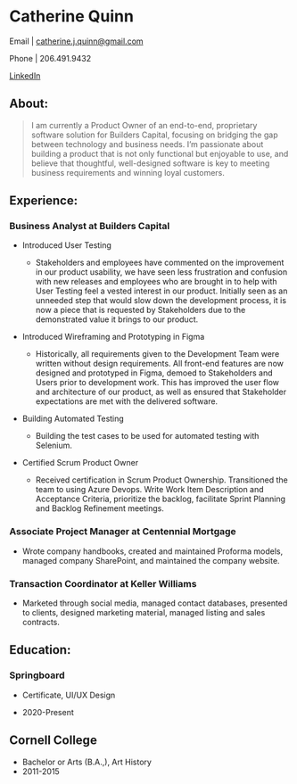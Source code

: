 # Catherine Quinn

Email | catherine.j.quinn@gmail.com

Phone | 206.491.9432

[LinkedIn](https://www.linkedin.com/in/catherine-j-quinn/)

## About: 

> I am currently a Product Owner of an end-to-end, proprietary software solution for Builders Capital, focusing on bridging the gap between technology and business needs. I’m passionate about building a product that is not only functional but enjoyable to use, and believe that thoughtful, well-designed software is key to meeting business requirements and winning loyal customers.


## Experience:


### Business Analyst at **Builders Capital** 
- Introduced User Testing
  - Stakeholders and employees have commented on the improvement in our product usability, we have seen less frustration and confusion with new releases and employees who are brought in to help with User Testing feel a vested interest in our product. Initially seen as an unneeded step that would slow down the development process, it is now a piece that is requested by Stakeholders due to the demonstrated value it brings to our product. 
  
  
- Introduced Wireframing and Prototyping in Figma
  - Historically, all requirements given to the Development Team were written without design requirements. All front-end features are now designed and prototyped in Figma, demoed to Stakeholders and Users prior to development work. This has improved the user flow and architecture of our product, as well as ensured that Stakeholder expectations are met with the delivered software. 
  
  
- Building Automated Testing 
  - Building the test cases to be used for automated testing with Selenium. 
  
  
- Certified Scrum Product Owner
  - Received certification in Scrum Product Ownership. Transitioned the team to using Azure Devops. Write Work Item Description and Acceptance Criteria, prioritize the backlog, facilitate Sprint Planning and Backlog Refinement meetings. 


### Associate Project Manager at **Centennial Mortgage**
- Wrote company handbooks, created and maintained Proforma models, managed company SharePoint,  and maintained the company website.


### Transaction Coordinator at **Keller Williams**
- Marketed through social media, managed contact databases, presented to clients, designed marketing material, managed listing and sales contracts. 

## Education:

### Springboard


- Certificate, UI/UX Design


- 2020-Present


## Cornell College
- Bachelor or Arts (B.A.,), Art History 
- 2011-2015

